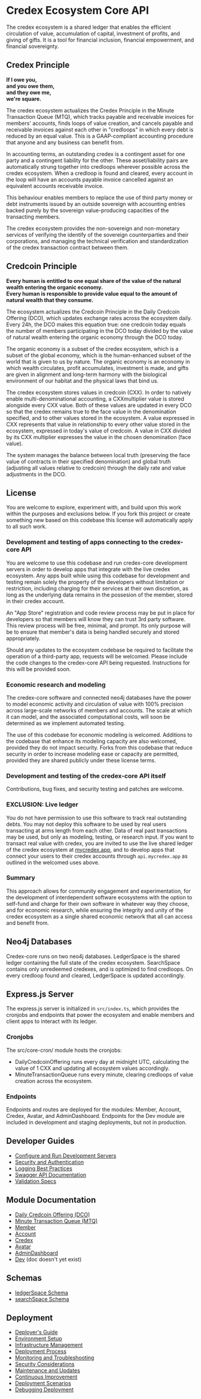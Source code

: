 # Credex Ecosystem Core API

The credex ecosystem is a shared ledger that enables the efficient circulation of value, accumulation of capital, investment of profits, and giving of gifts. It is a tool for financial inclusion, financial empowerment, and financial sovereignty.

## Credex Principle

**If I owe you,**\
**and you owe them,**\
**and they owe me,**\
**we're square.**

The credex ecosystem actualizes the Credex Principle in the Minute Transaction Queue (MTQ), which tracks payable and receivable invoices for members' accounts, finds loops of value creation, and cancels payable and receivable invoices against each other in "credloops" in which every debt is reduced by an equal value. This is a GAAP-compliant accounting procedure that anyone and any business can benefit from.

In accounting terms, an outstanding credex is a contingent asset for one party and a contingent liability for the other. These asset/liability pairs are automatically strung together into credloops wherever possible across the credex ecosystem. When a credloop is found and cleared, every account in the loop will have an accounts payable invoice cancelled against an equivalent accounts receivable invoice.

This behaviour enables members to replace the use of third party money or debt instruments issued by an outside sovereign with accounting entries backed purely by the sovereign value-producing capacities of the transacting members.

The credex ecosystem provides the non-sovereign and non-monetary services of verifying the identify of the sovereign counterparties and their corporations, and managing the technical verification and standardization of the credex transaction contract between them.

## Credcoin Principle

**Every human is entitled to one equal share of the value of the natural wealth entering the organic economy.**\
**Every human is responsible to provide value equal to the amount of natural wealth that they consume.**

The ecosystem actualizes the Credcoin Principle in the Daily Credcoin Offering (DCO), which updates exchange rates across the ecosystem daily. Every 24h, the DCO makes this equation true: one credcoin today equals the number of members participating in the DCO today divided by the value of natural wealth entering the organic economy through the DCO today.

The organic economy is a subset of the credex ecosystem, which is a subset of the global economy, which is the human-enhanced subset of the world that is given to us by nature. The organic economy is an economy in which wealth circulates, profit accumulates, investment is made, and gifts are given in alignment and long-term harmony with the biological environment of our habitat and the physical laws that bind us.

The credex ecosystem stores values in credcoin (CXX). In order to natively enable multi-denominational accounting, a CXXmultiplier value is stored alongside every CXX value. Both of these values are updated in every DCO so that the credex remains true to the face value in the denomination specified, and to other values stored in the ecosystem. A value expressed in CXX represents that value in relationship to every other value stored in the ecosystem, expressed in today's value of credcoin. A value in CXX divided by its CXX multiplier expresses the value in the chosen denomination (face value).

The system manages the balance between local truth (preserving the face value of contracts in their specified denomination) and global truth (adjusting all values relative to credcoin) through the daily rate and value adjustments in the DCO.

## License

You are welcome to explore, experiment with, and build upon this work within the purposes and exclusions below. If you fork this project or create something new based on this codebase this license will automatically apply to all such work.

### Development and testing of apps connecting to the credex-core API

You are welcome to use this codebase and run credex-core development servers in order to develop apps that integrate with the live credex ecosystem. Any apps built while using this codebase for development and testing remain solely the property of the developers without limitation or restriction, including charging for their services at their own discretion, as long as the underlying data remains in the possesion of the member, stored in their credex account.

An "App Store" registration and code review process may be put in place for developers so that members will know they can trust 3rd party software. This review process will be free, minimal, and prompt. Its only purpose will be to ensure that member's data is being handled securely and stored appropriately.

Should any updates to the ecosystem codebase be required to facilitate the operation of a third-party app, requests will be welcomed. Please include the code changes to the credex-core API being requested. Instructions for this will be provided soon.

### Economic research and modeling

The credex-core software and connected neo4j databases have the power to model economic activity and circulation of value with 100% precision across large-scale networks of members and accounts. The scale at which it can model, and the associated computational costs, will soon be determined as we implement automated testing.

The use of this codebase for economic modeling is welcomed. Additions to the codebase that enhance its modeling capacity are also welcomed, provided they do not impact security. Forks from this codebase that reduce security in order to increase modeling ease or capacity are permitted, provided they are shared publicly under these license terms.

### Development and testing of the credex-core API itself

Contributions, bug fixes, and security testing and patches are welcome.

### EXCLUSION: Live ledger

You do not have permission to use this software to track real outstanding debts. You may not deploy this software to be used by real users transacting at arms length from each other. Data of real past transactions may be used, but only as modeling, testing, or research input. If you want to transact real value with credex, you are invited to use the live shared ledger of the credex ecosystem at [mycredex.app](https://mycredex.app), and to develop apps that connect your users to their credex accounts through `api.mycredex.app` as outlined in the welcomed uses above.

### Summary

This approach allows for community engagement and experimentation, for the development of interdependent software ecosystems with the option to self-fund and charge for their own software in whatever way they choose, and for economic research, while ensuring the integrity and unity of the credex ecosystem as a single shared economic network that all can access and benefit from.

## Neo4j Databases

Credex-core runs on two neo4j databases. LedgerSpace is the shared ledger containing the full state of the credex ecosystem. SearchSpace contains only unredeemed credexes, and is optimized to find credloops. On every credloop found and cleared, LedgerSpace is updated accordingly.

## Express.js Server

The express.js server is initialized in `src/index.ts`, which provides the cronjobs and endpoints that power the ecosystem and enable members and client apps to interact with its ledger.

### Cronjobs

The src/core-cron/ module hosts the cronjobs:

- DailyCredcoinOffering runs every day at midnight UTC, calculating the value of 1 CXX and updating all ecosystem values accordingly.
- MinuteTransactionQueue runs every minute, clearing credloops of value creation across the ecosystem.

### Endpoints

Endpoints and routes are deployed for the modules: Member, Account, Credex, Avatar, and AdminDashboard. Endpoints for the Dev module are included in development and staging deployments, but not in production.

## Developer Guides
- [Configure and Run Development Servers](/docs/develop/developers_guide.md)
- [Security and Authentication](docs/auth/Security_and_Authentication.md)
- [Logging Best Practices](docs/develop/logging_best_practices.md)
- [Swagger API Documentation](docs/develop/swagger.md)
- [Validation Specs](docs/auth/api_validation.md)

## Module Documentation

- [Daily Credcoin Offering (DCO)](<docs/module/Daily_Credcoin_Offering_(DCO).md>)
- [Minute Transaction Queue (MTQ)](<docs/module/MinuteTransactionQueue_(MTQ).md>)
- [Member](docs/module/Member.md)
- [Account](docs/module/Account.md)
- [Credex](docs/module/Credex.md)
- [Avatar](docs/module/Avatar.md)
- [AdminDashboard](docs/module/AdminDashboard.md)
- [Dev](docs/module/Dev.md) (doc doesn't yet exist)

## Schemas

- [ledgerSpace Schema](docs/databases/ledgerSpace_schema.md)
- [searchSpace Schema](docs/databases/searchSpace_schema.md)

## Deployment

- [Deployer's Guide](docs/deploy/deployers_guide.md)
- [Environment Setup](docs/deploy/environment_setup.md)
- [Infrastructure Management](docs/deploy/infrastructure_management.md)
- [Deployment Process](docs/deploy/deployment_process.md)
- [Monitoring and Troubleshooting](docs/deploy/monitoring_and_troubleshooting.md)
- [Security Considerations](docs/deploy/security_considerations.md)
- [Maintenance and Updates](docs/deploy/maintenance_and_updates.md)
- [Continuous Improvement](docs/deploy/continuous_improvement.md)
- [Deployment Scenarios](docs/deploy/deployment_scenarios.md)
- [Debugging Deployment](docs/deploy/debugging_deployment.md)
